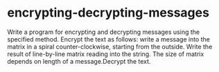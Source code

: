 # encrypting-decrypting-messages
Write a program for encrypting and decrypting messages using the specified method. Encrypt the text as follows: write a message into the matrix in a spiral counter-clockwise, starting from the outside. Write the result of line-by-line matrix reading into the string. The size of matrix depends on length of a message.Decrypt the text.
